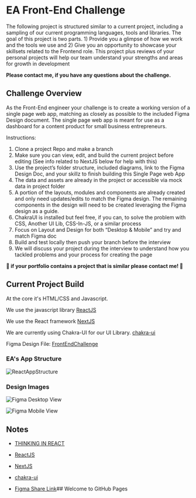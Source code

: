 # EA Front-End Challenge
The following project is structured similar to a current project, including a sampling of our current programming languages, tools and libraries. The goal of this project is two parts. 1) Provide you a glimpse of how we work and the tools we use and 2) Give you an opportunity to showcase your skillsets related to the Frontend role.  This project plus reviews of your personal projects will help our team understand your strengths and areas for growth in development


**Please contact me, if you have any questions about the challenge.**

## Challenge Overview
As the Front-End engineer your challenge is to create a working version of a single page web app, matching as closely as possible to the included Figma Design document.  The single page web app is meant for use as a dashboard for a content product for small business entrepreneurs.

Instructions:
1. Clone a project Repo and make a branch
1. Make sure you can view, edit, and build the current project before editing (See info related to NextJS below for help with this)
1. Use the project’s folder structure, included diagrams, link to the Figma Design Doc, and your skillz to finish building this Single Page web App
1. The data and assets are already in the project or accessible via mock data in project folder
1. A portion of the layouts, modules and components are already created and only need updates/edits to match the Figma design.  The remaining components in the design will need to be created leveraging the Figma design as a guide.
1. ChakraUI is installed but feel free, if you can, to solve the problem with CSS, Another UI Lib, CSS-In-JS, or a similar process
1. Focus on Layout and Design for both “Desktop & Mobile” and try and match Figma doc
1. Build and test locally then push your branch before the interview
1. We will discuss your project during the interview to understand how you tackled problems and your process for creating the page


**🚨 if your portfolio contains a project that is similar please contact me! 🚨**




## Current Project Build

At the core it's HTML/CSS and Javascript.

We use  the javascript library [ReactJS](https://reactjs.org)

We use the React framework
[NextJS](https://nextjs.org/learn/basics/create-nextjs-app)


We are currently using Chakra-UI for our UI Library.
[chakra-ui](https://chakra-ui.com/)

Figma Design File:
[FrontEndChallenge](https://www.figma.com/file/dFFaPvdPrl9Ib1MtqXtPS1/FrontEnd-Challenge?node-id=0%3A1)


### EA's App Structure
![ReactAppStructure](./reactAppStructure.jpg)

### Design Images

![Figma Desktop View](./frontEndFigma-desktop.png)

![Figma Mobile View](./frontEndFigma-mobile.png)

## Notes
- [THINKING IN REACT](https://reactjs.org/docs/thinking-in-react.html)

- [ReactJS](https://reactjs.org)


- [NextJS](https://nextjs.org/learn/basics/create-nextjs-app)



- [chakra-ui](https://chakra-ui.com/)

- [Figma Share Link](https://www.figma.com/file/dFFaPvdPrl9Ib1MtqXtPS1/FrontEnd-Challenge?node-id=0%3A1)## Welcome to GitHub Pages
